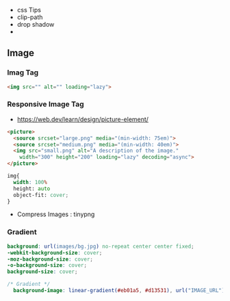 
- css Tips
- clip-path
- drop shadow
- 

## Image


### Imag Tag

```html
<img src="" alt="" loading="lazy">
```


### Responsive Image Tag
- https://web.dev/learn/design/picture-element/
```html
<picture>
  <source srcset="large.png" media="(min-width: 75em)">
  <source srcset="medium.png" media="(min-width: 40em)">
  <img src="small.png" alt="A description of the image." 
    width="300" height="200" loading="lazy" decoding="async">
</picture>
```

```scss
img{
  width: 100%
  height: auto
  object-fit: cover;
}
```

- Compress Images : tinypng


### Gradient
```scss
background: url(images/bg.jpg) no-repeat center center fixed; 
-webkit-background-size: cover;
-moz-background-size: cover;
-o-background-size: cover;
background-size: cover;

/* Gradient */
  background-image: linear-gradient(#eb01a5, #d13531), url("IMAGE_URL"); /* W3C */
```

